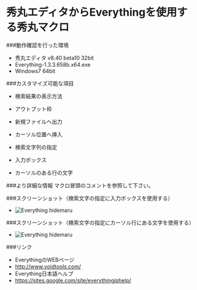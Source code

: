 秀丸エディタからEverythingを使用する秀丸マクロ
========


###動作確認を行った環境
- 秀丸エディタ v8.40 beta10 32bit
- Everything-1.3.3.658b.x64.exe
- Windows7 64bit

###カスタマイズ可能な項目
* 検索結果の表示方法
 * アウトプット枠
 * 新規ファイルへ出力
 * カーソル位置へ挿入

* 検索文字列の指定
 * 入力ボックス
 * カーソルのある行の文字


###より詳細な情報
マクロ冒頭のコメントを参照して下さい。


###スクリーンショット（検索文字の指定に入力ボックスを使用する）
- ![Everything hidemaru](http://f.st-hatena.com/images/fotolife/o/ohtorii/20140510/20140510142554.png "Everything 秀丸エディター")

###スクリーンショット（検索文字の指定にカーソル行にある文字を使用する）
- ![Everything hidemaru](http://f.st-hatena.com/images/fotolife/o/ohtorii/20140510/20140510142553.png "Everything 秀丸エディター")


###リンク
* EverythingのWEBページ
 * http://www.voidtools.com/
* Everything日本語ヘルプ
 * https://sites.google.com/site/everythingjphelp/
